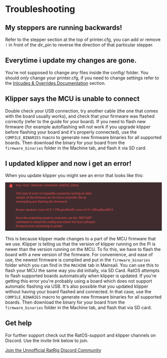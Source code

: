 # Troubleshooting

## My steppers are running backwards!

Refer to the stepper section at the top of printer.cfg, you can add or remove `!` in front of the dir_pin to reverse the direction of that particular stepper.

## Everytime i update my changes are gone.

You're not supposed to change _any_ files inside the config/ folder. You should _only_ change your printer.cfg, if you need to change settings refer to the [Inlcudes & Overrides Documentation](/docs/configuration/includes-and-overrides) section.

## Klipper says the MCU is unable to connect

Double check your USB connection, try another cable (the one that comes with the board usually works), and check that your firmware was flashed correctly (refer to the guide for your board).
If you need to flash new firmware (for example autoflashing will not work if you upgrade klipper before flashing your board and it's properly connected), use the `COMPILE_BINARIES` macro to generate new firmware binaries for all supported boards. Then download the binary for your board from the `firmware_binaries` folder in the Machine tab, and flash it via SD card.

## I updated klipper and now i get an error!

When you update klipper you might see an error that looks like this:

![Firmware version mismatch between host and guest](/img/firmware_version_mismatch.png)

This is because klipper made changes to a part of the MCU firmware that we use. Klipper is telling us that the version of klipper running on the Pi is newer than the version running on the MCU. To fix this, we have to flash the board with a new version of the firmware. For convenience, and ease of use, the newest firmware is compiled and put in the `firmware_binaries` folder which you can find in the `MACHINE` tab in Mainsail. You can use this to flash your MCU the same way you did initially, via SD Card. RatOS attempts to flash supported boards automatically when klipper is updated. If you're getting this error you're probably using a board which does not support automatic flashing via USB. It's also possible that you updated klipper without having your board flashed and connected. In that case, use the `COMPILE_BINARIES` macro to generate new firmware binaries for all supported boards. Then download the binary for your board from the `firmware_binaries` folder in the Machine tab, and flash that via SD card.

## Get help

For further support check out the RatOS-support and klipper channels on Discord. Use the invite link below to join.

<a href="https://discord.gg/ratrig" class="button button--primary">Join the Unnofficial RatRig Discord Community</a>

